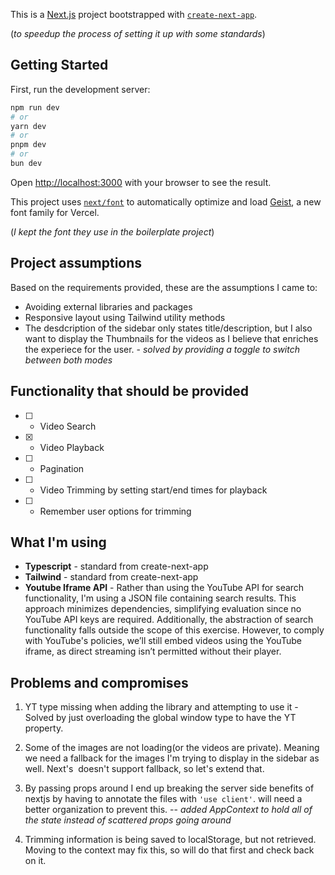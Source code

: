 This is a [Next.js](https://nextjs.org) project bootstrapped with [`create-next-app`](https://nextjs.org/docs/app/api-reference/cli/create-next-app).

(_to speedup the process of setting it up with some standards_)

## Getting Started

First, run the development server:

```bash
npm run dev
# or
yarn dev
# or
pnpm dev
# or
bun dev
```

Open [http://localhost:3000](http://localhost:3000) with your browser to see the result.

This project uses [`next/font`](https://nextjs.org/docs/app/building-your-application/optimizing/fonts) to automatically optimize and load [Geist](https://vercel.com/font), a new font family for Vercel.

(_I kept the font they use in the boilerplate project_)

## Project assumptions

Based on the requirements provided, these are the assumptions I came to:

- Avoiding external libraries and packages
- Responsive layout using Tailwind utility methods
- The desdcription of the sidebar only states title/description, but I also want to display the Thumbnails for the videos as I believe that enriches the experiece for the user. - _solved by providing a toggle to switch between both modes_

## Functionality that should be provided

- [ ] - Video Search
- [x] - Video Playback
- [ ] - Pagination
- [ ] - Video Trimming by setting start/end times for playback
- [ ] - Remember user options for trimming

## What I'm using

- **Typescript** - standard from create-next-app
- **Tailwind** - standard from create-next-app
- **Youtube Iframe API** - Rather than using the YouTube API for search functionality, I'm using a JSON file containing search results. This approach minimizes dependencies, simplifying evaluation since no YouTube API keys are required. Additionally, the abstraction of search functionality falls outside the scope of this exercise. However, to comply with YouTube's policies, we’ll still embed videos using the YouTube iframe, as direct streaming isn’t permitted without their player.

## Problems and compromises

1. YT type missing when adding the library and attempting to use it - Solved by just overloading the global window type to have the YT property.

2. Some of the images are not loading(or the videos are private). Meaning we need a fallback for the images I'm trying to display in the sidebar as well. Next's <Image/> doesn't support fallback, so let's extend that.

3. By passing props around I end up breaking the server side benefits of nextjs by having to annotate the files with `'use client'`. will need a better organization to prevent this. -- _added AppContext to hold all of the state instead of scattered props going around_

4. Trimming information is being saved to localStorage, but not retrieved. Moving to the context may fix this, so will do that first and check back on it.

